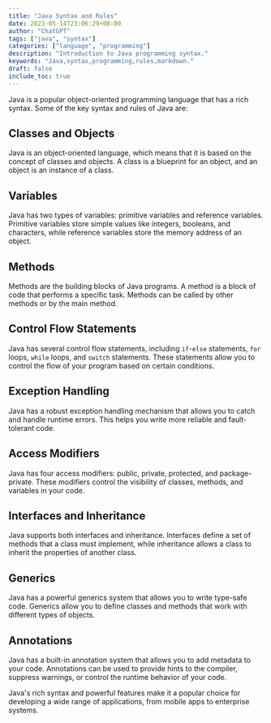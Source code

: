 ```yaml
---
title: "Java Syntax and Rules"
date: 2023-05-14T23:06:29+08:00
author: "ChatGPT"
tags: ["java", "syntax"]
categories: ["language", "programming"]
description: "Introduction to Java programming syntax."
keywords: "Java,syntax,programming,rules,markdown."
draft: false
include_toc: true
---
```


Java is a popular object-oriented programming language that has a rich syntax. Some of the key syntax and rules of Java are:

## Classes and Objects
Java is an object-oriented language, which means that it is based on the concept of classes and objects. A class is a blueprint for an object, and an object is an instance of a class.

## Variables
Java has two types of variables: primitive variables and reference variables. Primitive variables store simple values like integers, booleans, and characters, while reference variables store the memory address of an object.

## Methods
Methods are the building blocks of Java programs. A method is a block of code that performs a specific task. Methods can be called by other methods or by the main method.

## Control Flow Statements
Java has several control flow statements, including `if`-`else` statements, `for` loops, `while` loops, and `switch` statements. These statements allow you to control the flow of your program based on certain conditions.

## Exception Handling
Java has a robust exception handling mechanism that allows you to catch and handle runtime errors. This helps you write more reliable and fault-tolerant code.

## Access Modifiers
Java has four access modifiers: public, private, protected, and package-private. These modifiers control the visibility of classes, methods, and variables in your code.

## Interfaces and Inheritance
Java supports both interfaces and inheritance. Interfaces define a set of methods that a class must implement, while inheritance allows a class to inherit the properties of another class.

## Generics
Java has a powerful generics system that allows you to write type-safe code. Generics allow you to define classes and methods that work with different types of objects.

## Annotations
Java has a built-in annotation system that allows you to add metadata to your code. Annotations can be used to provide hints to the compiler, suppress warnings, or control the runtime behavior of your code.

Java's rich syntax and powerful features make it a popular choice for developing a wide range of applications, from mobile apps to enterprise systems.